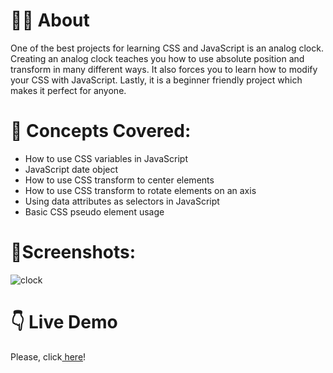 # 🕵️‍♂️ About

One of the best projects for learning CSS and JavaScript is an analog clock. Creating an analog clock teaches you how to use absolute position and transform in many different ways. It also forces you to learn how to modify your CSS with JavaScript. Lastly, it is a beginner friendly project which makes it perfect for anyone.

# 🧠 Concepts Covered:

- How to use CSS variables in JavaScript
- JavaScript date object
- How to use CSS transform to center elements
- How to use CSS transform to rotate elements on an axis
- Using data attributes as selectors in JavaScript
- Basic CSS pseudo element usage

# 🌆Screenshots:  

![clock](https://user-images.githubusercontent.com/106147027/182946481-45a96299-85b8-49b2-b2b2-928898fa51d2.png)

# 👇 Live Demo

<p> Please, click<a href="https://codepen.io/ivaylokarafeizov/pen/PoRRgyR"  target="_blank"> here</a>!</p>
